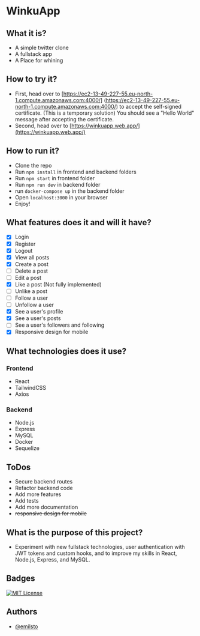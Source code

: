# WinkuApp

## What it is?

- A simple twitter clone
- A fullstack app
- A Place for whining

## How to try it?

- First, head over to [https://ec2-13-49-227-55.eu-north-1.compute.amazonaws.com:4000/] (https://ec2-13-49-227-55.eu-north-1.compute.amazonaws.com:4000/) to accept the self-signed certificate. (This is a temporary solution) You should see a "Hello World" message after accepting the certificate.
- Second, head over to [https://winkuapp.web.app/](https://winkuapp.web.app/)

## How to run it?

- Clone the repo
- Run `npm install` in frontend and backend folders
- Run `npm start` in frontend folder
- Run `npm run dev` in backend folder
- run `docker-compose up` in the backend folder
- Open `localhost:3000` in your browser
- Enjoy!

## What features does it and will it have?

- [X] Login
- [X] Register
- [X] Logout
- [X] View all posts
- [X] Create a post
- [ ] Delete a post
- [ ] Edit a post
- [X] Like a post (Not fully implemented)
- [ ] Unlike a post
- [ ] Follow a user
- [ ] Unfollow a user
- [X] See a user's profile
- [X] See a user's posts
- [ ] See a user's followers and following
- [X] Responsive design for mobile

## What technologies does it use?

### Frontend
- React
- TailwindCSS
- Axios

### Backend
- Node.js
- Express
- MySQL
- Docker
- Sequelize

## ToDos

- Secure backend routes
- Refactor backend code
- Add more features
- Add tests
- Add more documentation
- <del> responsive design for mobile</del>

## What is the purpose of this project?

- Experiment with new fullstack technologies, user authentication with JWT tokens and custom hooks, and to improve my skills in React, Node.js, Express, and MySQL.

## Badges

[![MIT License](https://img.shields.io/badge/License-MIT-green.svg)](https://choosealicense.com/licenses/mit/)

## Authors

- [@emilsto](https://www.github.com/emilsto)
